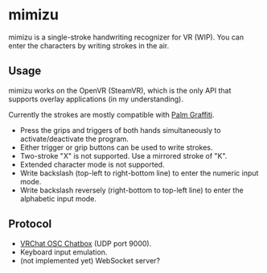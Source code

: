 # mimizu

mimizu is a single-stroke handwriting recognizer for VR (WIP).  You can enter
the characters by writing strokes in the air.

## Usage

mimizu works on the OpenVR (SteamVR), which is the only API that supports
overlay applications (in my understanding).

Currently the strokes are mostly compatible with
 [Palm Graffiti](https://upload.wikimedia.org/wikipedia/commons/6/68/Palm_Graffiti_gestures.png).

- Press the grips and triggers of both hands simultaneously to activate/deactivate the program.
- Either trigger or grip buttons can be used to write strokes.
- Two-stroke "X" is not supported.  Use a mirrored stroke of "K".
- Extended character mode is not supported.
- Write backslash (top-left to right-bottom line) to enter the numeric input mode.
- Write backslash reversely (right-bottom to top-left line) to enter the alphabetic input mode.

## Protocol

- [VRChat OSC Chatbox](https://docs.vrchat.com/docs/osc-as-input-controller) (UDP port 9000).
- Keyboard input emulation.
- (not implemented yet) WebSocket server?
